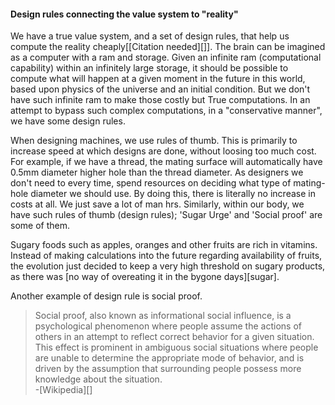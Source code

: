 
#### Design rules connecting the value system to "reality"

We have a true value system, and a set of design rules, that help us compute the reality cheaply[[Citation needed][]]. The brain can be imagined as a computer with a ram and storage. Given an infinite ram (computational capability) within an infinitely large storage, it should be  possible to compute what will happen at a given moment in the future in this world, based upon physics of the universe and an initial condition. But we don't have such infinite ram to make those costly but True computations. In an attempt to bypass such complex computations, in a "conservative manner", we have some design rules.

When designing machines, we use rules of thumb. This is primarily to increase speed at which designs are done, without loosing too much cost. For example, if we have a thread, the mating surface will automatically have 0.5mm diameter higher hole than the thread diameter. As designers we don't need to every time, spend resources on deciding what type of mating-hole diameter we should use. By doing this, there is literally no increase in costs at all. We just save a lot of man hrs. Similarly, within our body, we have such rules of thumb (design rules); 'Sugar Urge' and 'Social proof' are some of them.

Sugary foods such as apples, oranges and other fruits are rich in vitamins. Instead of making calculations into the future regarding availability of fruits, the evolution just decided to keep a very high threshold on sugary products, as there was [no way of overeating it in the bygone days][sugar].<!-- The design rules were made in the stone age and haven't been updated to be relevant in the recent times[[Citation needed][]]. If we strictly listen to our urge and eat a lot donuts as a result we are sure to have [problems][sugar]. -->

Another example of design rule is social proof.

>Social proof, also known as informational social influence, is a psychological phenomenon where people assume the actions of others in an attempt to reflect correct behavior for a given situation. This effect is prominent in ambiguous social situations where people are unable to determine the appropriate mode of behavior, and is driven by the assumption that surrounding people possess more knowledge about the situation.    
-[Wikipedia][]

<!--If you look at the festival of Deewali in India, it feels great to participate in bursting crackers, only when everyone else is bursting crackers, not a month earlier or later for example. In a football stadium it feels great to chant stuff not just by yourself, but when others several others do it, and you do it along with them.
-->

